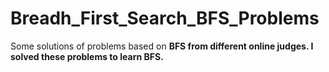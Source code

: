 # Breadh_First_Search_BFS_Problems

Some solutions of problems based on <b>BFS<b> from different online judges. I solved these problems to learn BFS.
